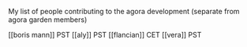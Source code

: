 My list of people contributing to the agora development (separate from agora garden members)

[[boris mann]] PST
[[aly]] PST
[[flancian]] CET
[[vera]] PST